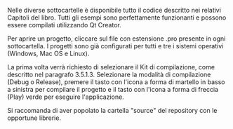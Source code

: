Nelle diverse sottocartelle è disponibile tutto il codice descritto nei relativi Capitoli del libro. Tutti gli esempi sono perfettamente funzionanti e possono essere compilati utilizzando Qt Creator.

Per aprire un progetto, cliccare sul file con estensione .pro presente in ogni sottocartella. I progetti sono già configurati per tutti e tre i sistemi operativi (Windows, Mac OS e Linux). 

La prima volta verrà richiesto di selezionare il Kit di compilazione, come descritto nel paragrafo 3.5.1.3. Selezionare la modalità di compilazione (Debug o Release), premere il tasto con l'icona a forma di martello in basso a sinistra per compilare il progetto e il tasto con l'icona a forma di freccia (Play) verde per eseguire l'applicazione.

Si raccomanda di aver popolato la cartella "source" del repository con le opportune librerie.
